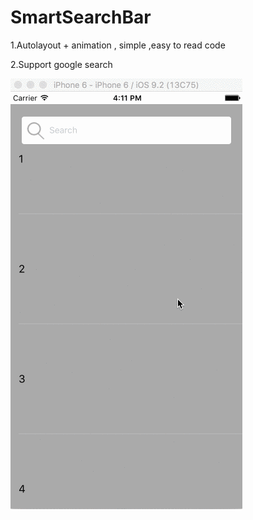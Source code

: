 # SmartSearchBar

1.Autolayout + animation , simple ,easy to read code

2.Support google search

![alt tag](https://github.com/zuo305/SmartSearchBar/blob/master/bscXjwVf6G.gif)
